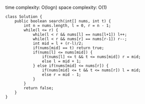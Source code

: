 [](https://leetcode.com/problems/search-in-rotated-sorted-array-ii/)

time complexity: O(logn)
space complexity: O(1)
```
class Solution {
    public boolean search(int[] nums, int t) {
        int n = nums.length, l = 0, r = n - 1;
        while(l <= r) {
            while(l < r && nums[l] == nums[l+1]) l++;
            while(l < r && nums[r] == nums[r-1]) r--;
            int mid = l + (r-l)/2;
            if(nums[mid] == t) return true;
            if(nums[l] <= nums[mid]) {
                if(nums[l] <= t && t <= nums[mid]) r = mid;
                else l = mid + 1;
            } else if(nums[mid] <= nums[r]) {
                if(nums[mid] <= t && t <= nums[r]) l = mid;
                else r = mid - 1;
            }
        }
        return false;
    }
}
```